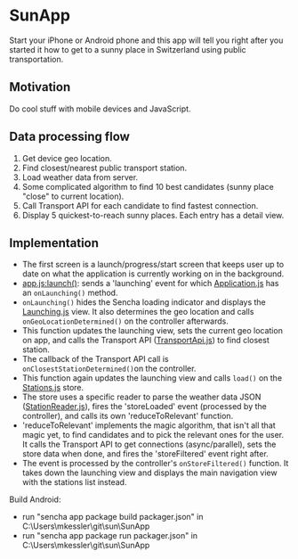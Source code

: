 SunApp
======
Start your iPhone or Android phone and this app will tell you right after you started it how to get to a sunny place
in Switzerland using public transportation.

Motivation
----------
Do cool stuff with mobile devices and JavaScript.

Data processing flow
--------------------
1. Get device geo location.
1. Find closest/nearest public transport station.
1. Load weather data from server.
1. Some complicated algorithm to find 10 best candidates (sunny place "close" to current location).
1. Call Transport API for each candidate to find fastest connection.
1. Display 5 quickest-to-reach sunny places. Each entry has a detail view.

Implementation
--------------
- The first screen is a launch/progress/start screen that keeps user up to date on what the application is currently
working on in the background.
- [app.js:launch()](app.js#L66): sends a 'launching' event for which [Application.js](app/controller/Application.js)
has an `onLaunching()` method.
- `onLaunching()` hides the Sencha loading indicator and displays the [Launching.js](app/view/Launching.js) view. It
also determines the geo location and calls `onGeoLocationDetermined()` on the controller afterwards.
- This function updates the launching view, sets the current geo location on app,
and calls the Transport API ([TransportApi.js](app/TransportApi.js)) to find closest station.
- The callback of the Transport API call is `onClosestStationDetermined()`on the controller.
- This function again updates the launching view and calls `load()` on the [Stations.js](app/store/Stations.js) store.
- The store uses a specific reader to parse the weather data JSON ([StationReader.js](app/store/StationReader.js)),
fires the 'storeLoaded' event (processed by the controller), and calls its own 'reduceToRelevant' function.
- 'reduceToRelevant' implements the magic algorithm, that isn't all that magic yet,
to find candidates and to pick the relevant ones for the user. It calls the Transport API to get connections
(async/parallel), sets the store data when done, and fires the 'storeFiltered' event right after.
- The event is processed by the controller's `onStoreFiltered()` function. It takes down the launching view and
displays the main navigation view with the stations list instead.

Build Android:
- run "sencha app package build packager.json" in C:\Users\mkessler\git\sun\SunApp
- run "sencha app package run packager.json" in C:\Users\mkessler\git\sun\SunApp